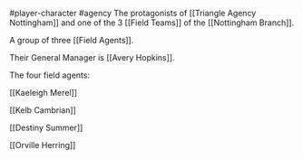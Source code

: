 #player-character #agency
The protagonists of [[Triangle Agency Nottingham]] and one of the 3 [[Field Teams]] of the [[Nottingham Branch]].

A group of three [[Field Agents]].

Their General Manager is [[Avery Hopkins]].

The four field agents:

[[Kaeleigh Merel]]

[[Kelb Cambrian]]

[[Destiny Summer]]

[[Orville Herring]]
